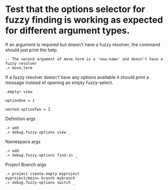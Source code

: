 # Test that the options selector for fuzzy finding is working as expected for different argument types.

If an argument is required but doesn't have a fuzzy resolver, the command should just print the help.


```ucm:error
-- The second argument of move.term is a 'new-name' and doesn't have a fuzzy resolver
.> move.term
```

If a fuzzy resolver doesn't have any options available it should print a message instead of
opening an empty fuzzy-select.

```ucm:error
.empty> view
```


```unison:hide
optionOne = 1

nested.optionTwo = 2
```

Definition args

```ucm
.> add
.> debug.fuzzy-options view _
```


Namespace args

```ucm
.> add
.> debug.fuzzy-options find-in _
```

Project Branch args

```ucm
.> project.create-empty myproject
myproject/main> branch mybranch
.> debug.fuzzy-options switch _
```
